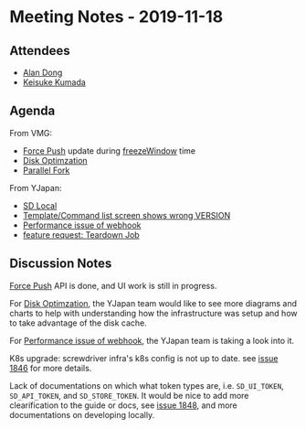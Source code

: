 # Meeting Notes - 2019-11-18

## Attendees

- [Alan Dong](https://github.com/adong)
- [Keisuke Kumada](https://github.com/kumada626)

## Agenda

From VMG:

- [Force Push](https://github.com/screwdriver-cd/screwdriver/issues/1675) update during [freezeWindow](https://docs.screwdriver.cd/user-guide/configuration/workflow.html) time
- [Disk Optimzation](https://github.com/screwdriver-cd/screwdriver/issues/1830)
- [Parallel Fork](https://github.com/screwdriver-cd/screwdriver/issues/1710)

From YJapan:

- [SD Local](https://github.com/screwdriver-cd/screwdriver/issues/1314)
- [Template/Command list screen shows wrong VERSION](https://github.com/screwdriver-cd/screwdriver/issues/1723)
- [Performance issue of webhook](https://github.com/screwdriver-cd/screwdriver/issues/1468)
- [feature request: Teardown Job](https://github.com/screwdriver-cd/screwdriver/issues/1834)

## Discussion Notes

[Force Push](https://github.com/screwdriver-cd/data-schema/pull/360) API is done, and UI work is still in progress.

For [Disk Optimzation](https://github.com/screwdriver-cd/screwdriver/issues/1830), the YJapan team would like to see more diagrams and charts to help with understanding how the infrastructure was setup and how to take advantage of the disk cache.

For [Performance issue of webhook](https://github.com/screwdriver-cd/screwdriver/issues/1468), the YJapan team is taking a look into it.

K8s upgrade: screwdriver infra's k8s config is not up to date. see [issue 1846](https://github.com/screwdriver-cd/screwdriver/issues/1846) for more details.


Lack of documentations on which what token types are, i.e. `SD_UI_TOKEN`, `SD_API_TOKEN`, and `SD_STORE_TOKEN`. It would be nice to add more clearification to the guide or docs, see [issue 1848](https://github.com/screwdriver-cd/screwdriver/issues/1848), and more documentations on developing locally. 
